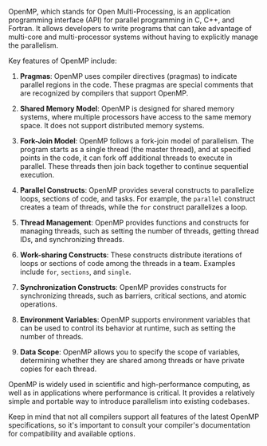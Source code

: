 OpenMP, which stands for Open Multi-Processing, is an application programming interface (API) for parallel programming in C, C++, and Fortran. It allows developers to write programs that can take advantage of multi-core and multi-processor systems without having to explicitly manage the parallelism.

Key features of OpenMP include:

1. **Pragmas**: OpenMP uses compiler directives (pragmas) to indicate parallel regions in the code. These pragmas are special comments that are recognized by compilers that support OpenMP.

2. **Shared Memory Model**: OpenMP is designed for shared memory systems, where multiple processors have access to the same memory space. It does not support distributed memory systems.

3. **Fork-Join Model**: OpenMP follows a fork-join model of parallelism. The program starts as a single thread (the master thread), and at specified points in the code, it can fork off additional threads to execute in parallel. These threads then join back together to continue sequential execution.

4. **Parallel Constructs**: OpenMP provides several constructs to parallelize loops, sections of code, and tasks. For example, the `parallel` construct creates a team of threads, while the `for` construct parallelizes a loop.

5. **Thread Management**: OpenMP provides functions and constructs for managing threads, such as setting the number of threads, getting thread IDs, and synchronizing threads.

6. **Work-sharing Constructs**: These constructs distribute iterations of loops or sections of code among the threads in a team. Examples include `for`, `sections`, and `single`.

7. **Synchronization Constructs**: OpenMP provides constructs for synchronizing threads, such as barriers, critical sections, and atomic operations.

8. **Environment Variables**: OpenMP supports environment variables that can be used to control its behavior at runtime, such as setting the number of threads.

9. **Data Scope**: OpenMP allows you to specify the scope of variables, determining whether they are shared among threads or have private copies for each thread.

OpenMP is widely used in scientific and high-performance computing, as well as in applications where performance is critical. It provides a relatively simple and portable way to introduce parallelism into existing codebases.

Keep in mind that not all compilers support all features of the latest OpenMP specifications, so it's important to consult your compiler's documentation for compatibility and available options.
